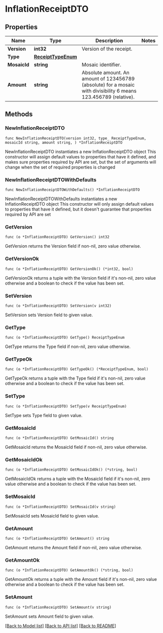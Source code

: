 # InflationReceiptDTO

## Properties

Name | Type | Description | Notes
------------ | ------------- | ------------- | -------------
**Version** | **int32** | Version of the receipt. | 
**Type** | [**ReceiptTypeEnum**](ReceiptTypeEnum.md) |  | 
**MosaicId** | **string** | Mosaic identifier. | 
**Amount** | **string** | Absolute amount. An amount of 123456789 (absolute) for a mosaic with divisibility 6 means 123.456789 (relative). | 

## Methods

### NewInflationReceiptDTO

`func NewInflationReceiptDTO(version int32, type_ ReceiptTypeEnum, mosaicId string, amount string, ) *InflationReceiptDTO`

NewInflationReceiptDTO instantiates a new InflationReceiptDTO object
This constructor will assign default values to properties that have it defined,
and makes sure properties required by API are set, but the set of arguments
will change when the set of required properties is changed

### NewInflationReceiptDTOWithDefaults

`func NewInflationReceiptDTOWithDefaults() *InflationReceiptDTO`

NewInflationReceiptDTOWithDefaults instantiates a new InflationReceiptDTO object
This constructor will only assign default values to properties that have it defined,
but it doesn't guarantee that properties required by API are set

### GetVersion

`func (o *InflationReceiptDTO) GetVersion() int32`

GetVersion returns the Version field if non-nil, zero value otherwise.

### GetVersionOk

`func (o *InflationReceiptDTO) GetVersionOk() (*int32, bool)`

GetVersionOk returns a tuple with the Version field if it's non-nil, zero value otherwise
and a boolean to check if the value has been set.

### SetVersion

`func (o *InflationReceiptDTO) SetVersion(v int32)`

SetVersion sets Version field to given value.


### GetType

`func (o *InflationReceiptDTO) GetType() ReceiptTypeEnum`

GetType returns the Type field if non-nil, zero value otherwise.

### GetTypeOk

`func (o *InflationReceiptDTO) GetTypeOk() (*ReceiptTypeEnum, bool)`

GetTypeOk returns a tuple with the Type field if it's non-nil, zero value otherwise
and a boolean to check if the value has been set.

### SetType

`func (o *InflationReceiptDTO) SetType(v ReceiptTypeEnum)`

SetType sets Type field to given value.


### GetMosaicId

`func (o *InflationReceiptDTO) GetMosaicId() string`

GetMosaicId returns the MosaicId field if non-nil, zero value otherwise.

### GetMosaicIdOk

`func (o *InflationReceiptDTO) GetMosaicIdOk() (*string, bool)`

GetMosaicIdOk returns a tuple with the MosaicId field if it's non-nil, zero value otherwise
and a boolean to check if the value has been set.

### SetMosaicId

`func (o *InflationReceiptDTO) SetMosaicId(v string)`

SetMosaicId sets MosaicId field to given value.


### GetAmount

`func (o *InflationReceiptDTO) GetAmount() string`

GetAmount returns the Amount field if non-nil, zero value otherwise.

### GetAmountOk

`func (o *InflationReceiptDTO) GetAmountOk() (*string, bool)`

GetAmountOk returns a tuple with the Amount field if it's non-nil, zero value otherwise
and a boolean to check if the value has been set.

### SetAmount

`func (o *InflationReceiptDTO) SetAmount(v string)`

SetAmount sets Amount field to given value.



[[Back to Model list]](../README.md#documentation-for-models) [[Back to API list]](../README.md#documentation-for-api-endpoints) [[Back to README]](../README.md)


